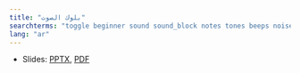 ```yaml
---
title: "بلوك الصوت"
searchterms: "toggle beginner sound sound_block notes tones beeps noises rsf"
lang: "ar"
---
```

 <ul>
 <li class="ng-binding">Slides:
 <a href="ProgrammingLessons/beginner/SoundBlockArabica.pptx">PPTX</a>,
 <a href="ProgrammingLessons/beginner/SoundBlockArabica.pdf">PDF</a>
 </li>
 </ul>
